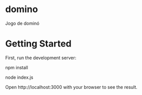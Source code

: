 # domino
Jogo de dominó

# Getting Started
First, run the development server:

npm install

node index.js

Open http://localhost:3000 with your browser to see the result.
